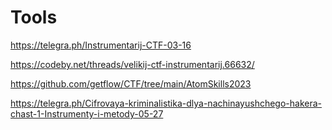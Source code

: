 # Tools
https://telegra.ph/Instrumentarij-CTF-03-16

https://codeby.net/threads/velikij-ctf-instrumentarij.66632/

https://github.com/getflow/CTF/tree/main/AtomSkills2023

https://telegra.ph/Cifrovaya-kriminalistika-dlya-nachinayushchego-hakera-chast-1-Instrumenty-i-metody-05-27
